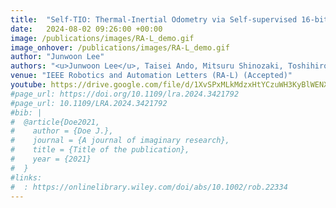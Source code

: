 ```yaml
---
title:  "Self-TIO: Thermal-Inertial Odometry via Self-supervised 16-bit Feature Extractor and Tracker"
date:   2024-08-02 09:26:00 +00:00
image: /publications/images/RA-L_demo.gif
image_onhover: /publications/images/RA-L_demo.gif
author: "Junwoon Lee"
authors: "<u>Junwoon Lee</u>, Taisei Ando, Mitsuru Shinozaki, Toshihiro Kitajima, Qi An, and Atsushi Yamashita"
venue: "IEEE Robotics and Automation Letters (RA-L) (Accepted)"
youtube: https://drive.google.com/file/d/1XvSPxMLkMdzxHtYCzuWH3KyBlWENXDH6/view?usp=share_link
#page_url: https://doi.org/10.1109/lra.2024.3421792
#page_url: 10.1109/LRA.2024.3421792
#bib: |
#  @article{Doe2021,
#    author = {Doe J.},
#    journal = {A journal of imaginary research},
#    title = {Title of the publication},
#    year = {2021}
#  }
#links:
#  : https://onlinelibrary.wiley.com/doi/abs/10.1002/rob.22334
---
```

